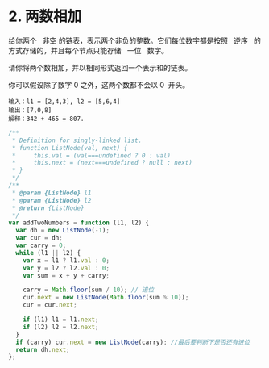 # 2. 两数相加

给你两个   非空 的链表，表示两个非负的整数。它们每位数字都是按照   逆序   的方式存储的，并且每个节点只能存储   一位   数字。

请你将两个数相加，并以相同形式返回一个表示和的链表。

你可以假设除了数字 0 之外，这两个数都不会以 0  开头。

```
输入：l1 = [2,4,3], l2 = [5,6,4]
输出：[7,0,8]
解释：342 + 465 = 807.
```

```js
/**
 * Definition for singly-linked list.
 * function ListNode(val, next) {
 *     this.val = (val===undefined ? 0 : val)
 *     this.next = (next===undefined ? null : next)
 * }
 */
/**
 * @param {ListNode} l1
 * @param {ListNode} l2
 * @return {ListNode}
 */
var addTwoNumbers = function (l1, l2) {
  var dh = new ListNode(-1);
  var cur = dh;
  var carry = 0;
  while (l1 || l2) {
    var x = l1 ? l1.val : 0;
    var y = l2 ? l2.val : 0;
    var sum = x + y + carry;

    carry = Math.floor(sum / 10); // 进位
    cur.next = new ListNode(Math.floor(sum % 10));
    cur = cur.next;

    if (l1) l1 = l1.next;
    if (l2) l2 = l2.next;
  }
  if (carry) cur.next = new ListNode(carry); //最后要判断下是否还有进位
  return dh.next;
};
```
